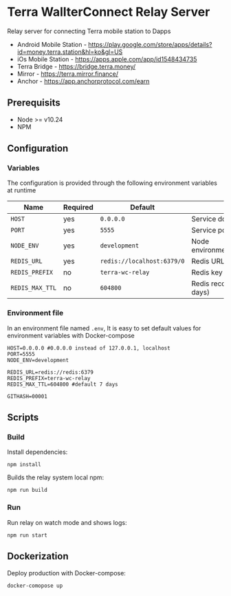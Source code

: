 # Terra WallterConnect Relay Server


Relay server for connecting Terra mobile station to Dapps 

- Android Mobile Station - https://play.google.com/store/apps/details?id=money.terra.station&hl=ko&gl=US
- iOs Mobile Station - https://apps.apple.com/app/id1548434735
- Terra Bridge - https://bridge.terra.money/
- Mirror - https://terra.mirror.finance/
- Anchor - https://app.anchorprotocol.com/earn


## Prerequisits

- Node >= v10.24
- NPM


## Configuration

### Variables

The configuration is provided through the following environment variables at runtime

| Name | Required | Default | Description |
| ---- | -------- | ------- | ----------- |
| `HOST` | yes | `0.0.0.0` | Service domain | 
| `PORT` | yes | `5555` | Service port |
| `NODE_ENV` | yes  | `development` | Node environment(development/production) |
| `REDIS_URL` | yes  | `redis://localhost:6379/0` | Redis URL (redis://host[:port]][/db]) |
| `REDIS_PREFIX` | no  | `terra-wc-relay` | Redis key prefix  |
| `REDIS_MAX_TTL` | no  | `604800` | Redis record expire second (default 7 days) |


### Environment file

In an environment file named `.env`, It is easy to set default values for environment variables with Docker-compose
```
HOST=0.0.0.0 #0.0.0.0 instead of 127.0.0.1, localhost
PORT=5555
NODE_ENV=development

REDIS_URL=redis://redis:6379
REDIS_PREFIX=terra-wc-relay
REDIS_MAX_TTL=604800 #default 7 days

GITHASH=00001
```

## Scripts

### Build

Install dependencies:

```
npm install
```

Builds the relay system local npm:

```
npm run build
```

### Run

Run relay on watch mode and shows logs:

```
npm run start
```

## Dockerization

Deploy production with Docker-compose:

```
docker-comopose up
```
